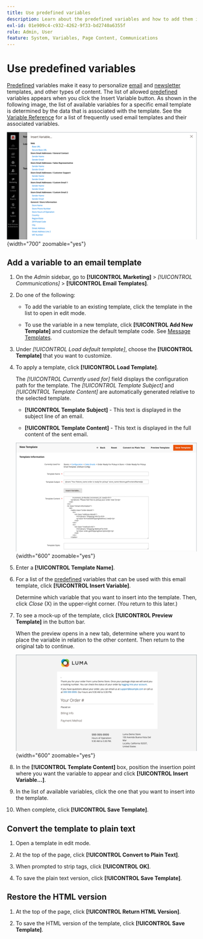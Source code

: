 ```yaml
---
title: Use predefined variables
description: Learn about the predefined variables and how to add them in an email template.
exl-id: 01e909c4-c932-4262-9f33-bd2740a6355f
role: Admin, User
feature: System, Variables, Page Content, Communications
---
```

# Use predefined variables

[Predefined](variables-predefined.md) variables make it easy to personalize [email](email-templates.md) and [newsletter](../merchandising-promotions/newsletters.md) templates, and other types of content. The list of allowed [predefined](variables-predefined.md) variables appears when you click the Insert Variable button. As shown in the following image, the list of available variables for a specific email template is determined by the data that is associated with the template. See the [Variable Reference](variables-reference.md) for a list of frequently used email templates and their associated variables.

![Predefined Variables for Email Template](./assets/email-template-new-pickup-order-predefined-variables.png){width="700" zoomable="yes"}

## Add a variable to an email template

1. On the _Admin_ sidebar, go to **[!UICONTROL Marketing]** > _[!UICONTROL Communications]_ > **[!UICONTROL Email Templates]**.

1. Do one of the following:

   - To add the variable to an existing template, click the template in the list to open in edit mode.

   - To use the variable in a new template, click **[!UICONTROL Add New Template]** and customize the default template code. See [Message Templates](email-template-custom.md#message-templates).

1. Under _[!UICONTROL Load default template]_, choose the **[!UICONTROL Template]** that you want to customize.

1. To apply a template, click **[!UICONTROL Load Template]**.

   The _[!UICONTROL Currently used for]_ field displays the configuration path for the template. The _[!UICONTROL Template Subject]_ and _[!UICONTROL Template Content]_ are automatically generated relative to the selected template.

   - **[!UICONTROL Template Subject]** - This text is displayed in the subject line of an email.

   - **[!UICONTROL Template Content]** - This text is displayed in the full content of the sent email.

   ![Email Template Content](./assets/email-template-content.png){width="600" zoomable="yes"}

1. Enter a **[!UICONTROL Template Name]**.

1. For a list of the [predefined](variables-predefined.md) variables that can be used with this email template, click **[!UICONTROL Insert Variable]**.

   Determine which variable that you want to insert into the template. Then, click _Close_ (X) in the upper-right corner. (You return to this later.)

1. To see a mock-up of the template, click **[!UICONTROL Preview Template]** in the button bar.

   When the preview opens in a new tab, determine where you want to place the variable in relation to the other content. Then return to the original tab to continue.

   ![Preview Template](./assets/email-template-new-pickup-order-preview.png){width="600" zoomable="yes"}

1. In the **[!UICONTROL Template Content]** box, position the insertion point where you want the variable to appear and click **[!UICONTROL Insert Variable...]**.

1. In the list of available variables, click the one that you want to insert into the template.

1. When complete, click **[!UICONTROL Save Template]**.

## Convert the template to plain text

1. Open a template in edit mode.

1. At the top of the page, click **[!UICONTROL Convert to Plain Text]**.

1. When prompted to strip tags, click **[!UICONTROL OK]**.

1. To save the plain text version, click **[!UICONTROL Save Template]**.

## Restore the HTML version

1. At the top of the page, click **[!UICONTROL Return HTML Version]**.

1. To save the HTML version of the template, click **[!UICONTROL Save Template]**.
